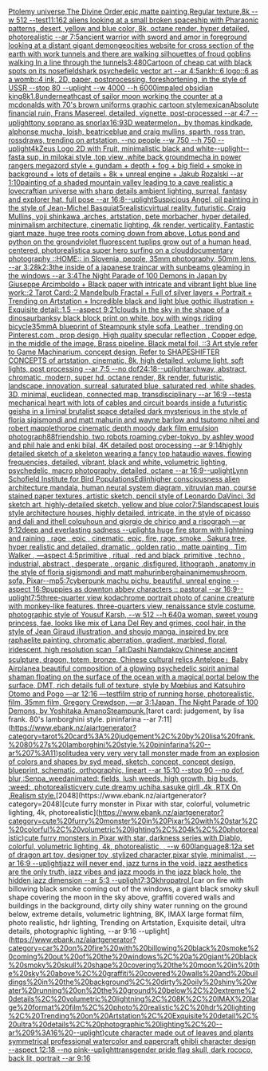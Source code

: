 [Ptolemy universe,The Divine Order,epic,matte painting,Regular texture,8k --w 512 --test](https://www.ebank.nz/aiartgenerator?category=Ptolemy%20universe%2CThe%20Divine%20Order%2Cepic%2Cmatte%20painting%2CRegular%20texture%2C8k%20--w%20512%20--test)[11:16](https://www.ebank.nz/aiartgenerator?category=11%3A16)[2 aliens looking at a small broken spaceship with Pharaonic patterns, desert, yellow and blue color, 8k, octane render, hyper detailed, photorealistic --ar 7:5](https://www.ebank.nz/aiartgenerator?category=2%20aliens%20looking%20at%20a%20small%20broken%20spaceship%20with%20Pharaonic%20patterns%2C%20desert%2C%20yellow%20and%20blue%20color%2C%208k%2C%20octane%20render%2C%20hyper%20detailed%2C%20photorealistic%20--ar%207%3A5)[ancient warrior with sword and amor in foreground looking at a distant gigant demon](https://www.ebank.nz/aiartgenerator?category=ancient%20warrior%20with%20sword%20and%20amor%20in%20foreground%20looking%20at%20a%20distant%20gigant%20demon)[geocities website for cross section of the earth with work tunnels and there are walking silhouettes of froud goblins walking In a line through the tunnels](https://www.ebank.nz/aiartgenerator?category=geocities%20website%20for%20cross%20section%20of%20the%20earth%20with%20work%20tunnels%20and%20there%20are%20walking%20silhouettes%20of%20froud%20goblins%20walking%20In%20a%20line%20through%20the%20tunnels)[3:4](https://www.ebank.nz/aiartgenerator?category=3%3A4)[80](https://www.ebank.nz/aiartgenerator?category=80)[Cartoon of cheap cat with black spots on its nose](https://www.ebank.nz/aiartgenerator?category=Cartoon%20of%20cheap%20cat%20with%20black%20spots%20on%20its%20nose)[field](https://www.ebank.nz/aiartgenerator?category=field)[shark psychedelic vector art --ar 4:5](https://www.ebank.nz/aiartgenerator?category=shark%20psychedelic%20vector%20art%20--ar%204%3A5)[ankh::6 logo::6 as a womb::4 ink, 2D, paper, postprocessing, foreshortening, in the style of USSR --stop 80 --uplight --w 4000 --h 6000](https://www.ebank.nz/aiartgenerator?category=ankh%3A%3A6%20logo%3A%3A6%20as%20a%20womb%3A%3A4%20ink%2C%202D%2C%20paper%2C%20postprocessing%2C%20foreshortening%2C%20in%20the%20style%20of%20USSR%20--stop%2080%20--uplight%20--w%204000%20--h%206000)[impaled obsidian king](https://www.ebank.nz/aiartgenerator?category=impaled%20obsidian%20king)[8k](https://www.ebank.nz/aiartgenerator?category=8k)[1.8](https://www.ebank.nz/aiartgenerator?category=1.8)[underneath](https://www.ebank.nz/aiartgenerator?category=underneath)[cast of sailor moon working the counter at a mcdonalds with 70's brown uniforms graphic cartoon style](https://www.ebank.nz/aiartgenerator?category=cast%20of%20sailor%20moon%20working%20the%20counter%20at%20a%20mcdonalds%20with%2070%27s%20brown%20uniforms%20graphic%20cartoon%20style)[mexican](https://www.ebank.nz/aiartgenerator?category=mexican)[Absolute financial ruin, Frans Masereel, detailed, vignette, post-processed --ar 4:7 --uplight](https://www.ebank.nz/aiartgenerator?category=Absolute%20financial%20ruin%2C%20Frans%20Masereel%2C%20detailed%2C%20vignette%2C%20post-processed%20--ar%204%3A7%20--uplight)[tony soprano as snorlax](https://www.ebank.nz/aiartgenerator?category=tony%20soprano%20as%20snorlax)[16:9](https://www.ebank.nz/aiartgenerator?category=16%3A9)[3D weatermelon，by thomas kindkade, alphonse mucha, loish, beatriceblue and craig mullins, sparth, ross tran, rossdraws, trending on artstation, --no people --w 750 --h 750 --uplight](https://www.ebank.nz/aiartgenerator?category=3D%20weatermelon%EF%BC%8Cby%20thomas%20kindkade%2C%20alphonse%20mucha%2C%20loish%2C%20beatriceblue%20and%20craig%20mullins%2C%20sparth%2C%20ross%20tran%2C%20rossdraws%2C%20trending%20on%20artstation%2C%20--no%20people%20--w%20750%20--h%20750%20--uplight)[4k](https://www.ebank.nz/aiartgenerator?category=4k)[Zeus Logo 2D with Fruit, minimalistic black and white](https://www.ebank.nz/aiartgenerator?category=Zeus%20Logo%202D%20with%20Fruit%2C%20minimalistic%20black%20and%20white)[--uplight](https://www.ebank.nz/aiartgenerator?category=--uplight)[--fast](https://www.ebank.nz/aiartgenerator?category=--fast)[a sup, in milokai style ,top view ,white back ground](https://www.ebank.nz/aiartgenerator?category=a%20sup%2C%20in%20milokai%20style%20%2Ctop%20view%20%2Cwhite%20back%20ground)[mecha in power rangers megazord style + gundam + depth + fog + big field + smoke in background + lots of details + 8k + unreal engine + Jakub Rozalski --ar 1:10](https://www.ebank.nz/aiartgenerator?category=mecha%20in%20power%20rangers%20megazord%20style%20%2B%20gundam%20%2B%20depth%20%2B%20fog%20%2B%20big%20field%20%2B%20smoke%20in%20background%20%2B%20lots%20of%20details%20%2B%208k%20%2B%20unreal%20engine%20%2B%20Jakub%20Rozalski%20--ar%201%3A10)[painting of a shaded mountain valley leading to a cave realistic a lovecraftian universe with sharp details ambient lighting, surreal, fantasy and explorer hat, full pose --ar 16:8](https://www.ebank.nz/aiartgenerator?category=painting%20of%20a%20shaded%20mountain%20valley%20leading%20to%20a%20cave%20realistic%20a%20lovecraftian%20universe%20with%20sharp%20details%20ambient%20lighting%2C%20surreal%2C%20fantasy%20and%20explorer%20hat%2C%20full%20pose%20--ar%2016%3A8)[--uplight](https://www.ebank.nz/aiartgenerator?category=--uplight)[Suspicious Angel, oil painting in the style of Jean-Michel Basquiat](https://www.ebank.nz/aiartgenerator?category=Suspicious%20Angel%2C%20oil%20painting%20in%20the%20style%20of%20Jean-Michel%20Basquiat)[5](https://www.ebank.nz/aiartgenerator?category=5)[realistic](https://www.ebank.nz/aiartgenerator?category=realistic)[virtual reality, futuristic, Craig Mullins, yoji shinkawa ,arches, artstation, pete morbacher, hyper detailed, minimalism architecture, cinematic lighting, 4k render, verticality, Fantastic giant maze, huge tree roots coming down from above, Lotus pond and python on the ground](https://www.ebank.nz/aiartgenerator?category=virtual%20reality%2C%20futuristic%2C%20Craig%20Mullins%2C%20yoji%20shinkawa%20%2Carches%2C%20artstation%2C%20pete%20morbacher%2C%20hyper%20detailed%2C%20minimalism%20architecture%2C%20cinematic%20lighting%2C%204k%20render%2C%20verticality%2C%20Fantastic%20giant%20maze%2C%20huge%20tree%20roots%20coming%20down%20from%20above%2C%20Lotus%20pond%20and%20python%20on%20the%20ground)[violet fluorescent tuplips grow out of a human head, centered, photorealistic](https://www.ebank.nz/aiartgenerator?category=violet%20fluorescent%20tuplips%20grow%20out%20of%20a%20human%20head%2C%20centered%2C%20photorealistic)[a super hero surfing on a cloud](https://www.ebank.nz/aiartgenerator?category=a%20super%20hero%20surfing%20on%20a%20cloud)[documentary photography ::HOME:: in Slovenia, people,  35mm photography, 50mm lens, --ar 3:2](https://www.ebank.nz/aiartgenerator?category=documentary%20photography%20%3A%3AHOME%3A%3A%20in%20Slovenia%2C%20people%2C%20%2035mm%20photography%2C%2050mm%20lens%2C%20--ar%203%3A2)[8k](https://www.ebank.nz/aiartgenerator?category=8k)[2:3](https://www.ebank.nz/aiartgenerator?category=2%3A3)[the inside of a japanese traincar with sunbeams gleaming in the windows --ar 3:4](https://www.ebank.nz/aiartgenerator?category=the%20inside%20of%20a%20japanese%20traincar%20with%20sunbeams%20gleaming%20in%20the%20windows%20--ar%203%3A4)[The Night Parade of 100 Demons in Japan by Giuseppe Arcimboldo + Black paper with intricate and vibrant light blue line work::2 Tarot Card::2 Mandelbulb Fractal + Full of silver layers + Portrait + Trending on Artstation + Incredible black and light blue gothic illustration + Exquisite detail::1.5 --aspect 9:21](https://www.ebank.nz/aiartgenerator?category=The%20Night%20Parade%20of%20100%20Demons%20in%20Japan%20by%20Giuseppe%20Arcimboldo%20%2B%20Black%20paper%20with%20intricate%20and%20vibrant%20light%20blue%20line%20work%3A%3A2%20Tarot%20Card%3A%3A2%20Mandelbulb%20Fractal%20%2B%20Full%20of%20silver%20layers%20%2B%20Portrait%20%2B%20Trending%20on%20Artstation%20%2B%20Incredible%20black%20and%20light%20blue%20gothic%20illustration%20%2B%20Exquisite%20detail%3A%3A1.5%20--aspect%209%3A21)[](https://www.ebank.nz/aiartgenerator?category=)[clouds in the sky in the shape of a dinosaur](https://www.ebank.nz/aiartgenerator?category=clouds%20in%20the%20sky%20in%20the%20shape%20of%20a%20dinosaur)[banksy black block print on white, boy with wings riding bicycle](https://www.ebank.nz/aiartgenerator?category=banksy%20black%20block%20print%20on%20white%2C%20boy%20with%20wings%20riding%20bicycle)[35mm](https://www.ebank.nz/aiartgenerator?category=35mm)[A blueprint of Steampunk style sofa,  Leather ,  trending on Pinterest.com  , prop design, High quality specular reflection , Copper  edge, in the middle of the image, Brass pipeline,  Black metal foil,  ::3  Art style refer to Game Machinarium.  concept design, Refer to SHAPESHIFTER CONCEPTS  of artstation, cinematic,  8k, high detailed,  volume light,  soft lights,  post processing    --ar 7:5   --no dof](https://www.ebank.nz/aiartgenerator?category=A%20blueprint%20of%20Steampunk%20style%20sofa%2C%20%20Leather%20%2C%20%20trending%20on%20Pinterest.com%20%20%2C%20prop%20design%2C%20High%20quality%20specular%20reflection%20%2C%20Copper%20%20edge%2C%20in%20the%20middle%20of%20the%20image%2C%20Brass%20pipeline%2C%20%20Black%20metal%20foil%2C%20%20%3A%3A3%20%20Art%20style%20refer%20to%20Game%20Machinarium.%20%20concept%20design%2C%20Refer%20to%20SHAPESHIFTER%20CONCEPTS%20%20of%20artstation%2C%20cinematic%2C%20%208k%2C%20high%20detailed%2C%20%20volume%20light%2C%20%20soft%20lights%2C%20%20post%20processing%20%20%20%20--ar%207%3A5%20%20%20--no%20dof)[24:18](https://www.ebank.nz/aiartgenerator?category=24%3A18)[--uplight](https://www.ebank.nz/aiartgenerator?category=--uplight)[archway, abstract, chromatic, modern, super hd, octane render, 8k render, futuristic, landscape, innovation, surreal, saturated blue, saturated red, white shades, 3D, minimal, euclidean, connected map, transdisciplinary --ar 16:9 --test](https://www.ebank.nz/aiartgenerator?category=archway%2C%20abstract%2C%20chromatic%2C%20modern%2C%20super%20hd%2C%20octane%20render%2C%208k%20render%2C%20futuristic%2C%20landscape%2C%20innovation%2C%20surreal%2C%20saturated%20blue%2C%20saturated%20red%2C%20white%20shades%2C%203D%2C%20minimal%2C%20euclidean%2C%20connected%20map%2C%20transdisciplinary%20--ar%2016%3A9%20--test)[a mechanical heart with lots of cables and circuit boards inside a futuristic geisha in a liminal brutalist space detailed dark mysterious in the style of floria sigismondi and matt mahurin and wayne barlow and tsutomo nihei and robert mapplethorpe cinematic depth moody dark film emulsion photograph](https://www.ebank.nz/aiartgenerator?category=a%20mechanical%20heart%20with%20lots%20of%20cables%20and%20circuit%20boards%20inside%20a%20futuristic%20geisha%20in%20a%20liminal%20brutalist%20space%20detailed%20dark%20mysterious%20in%20the%20style%20of%20floria%20sigismondi%20and%20matt%20mahurin%20and%20wayne%20barlow%20and%20tsutomo%20nihei%20and%20robert%20mapplethorpe%20cinematic%20depth%20moody%20dark%20film%20emulsion%20photograph)[88](https://www.ebank.nz/aiartgenerator?category=88)[friendship, two robots roaming cyber-tokyo, by ashley wood and phil hale and enki bilal, 4K detailed post processing --ar 9:14](https://www.ebank.nz/aiartgenerator?category=friendship%2C%20two%20robots%20roaming%20cyber-tokyo%2C%20by%20ashley%20wood%20and%20phil%20hale%20and%20enki%20bilal%2C%204K%20detailed%20post%20processing%20--ar%209%3A14)[highly detailed sketch of a skeleton wearing a fancy top hat](https://www.ebank.nz/aiartgenerator?category=highly%20detailed%20sketch%20of%20a%20skeleton%20wearing%20a%20fancy%20top%20hat)[audio waves, flowing frequencies, detailed, vibrant, black and white, volumetric lighting, psychedelic, macro photography, detailed, octane --ar 16:9](https://www.ebank.nz/aiartgenerator?category=audio%20waves%2C%20flowing%20frequencies%2C%20detailed%2C%20vibrant%2C%20black%20and%20white%2C%20volumetric%20lighting%2C%20psychedelic%2C%20macro%20photography%2C%20detailed%2C%20octane%20--ar%2016%3A9)[--uplight](https://www.ebank.nz/aiartgenerator?category=--uplight)[Lynn Schofield Institute for Bird Populations](https://www.ebank.nz/aiartgenerator?category=Lynn%20Schofield%20Institute%20for%20Bird%20Populations)[Edlin](https://www.ebank.nz/aiartgenerator?category=Edlin)[higher consciousness alien architecture mandala, human neural system diagram, vitruvian man, course stained paper textures, artistic sketch, pencil style of Leonardo DaVinci, 3d sketch art, highly-detailed sketch, yellow and blue color](https://www.ebank.nz/aiartgenerator?category=higher%20consciousness%20alien%20architecture%20mandala%2C%20human%20neural%20system%20diagram%2C%20vitruvian%20man%2C%20course%20stained%20paper%20textures%2C%20artistic%20sketch%2C%20pencil%20style%20of%20Leonardo%20DaVinci%2C%203d%20sketch%20art%2C%20highly-detailed%20sketch%2C%20yellow%20and%20blue%20color)[7:5](https://www.ebank.nz/aiartgenerator?category=7%3A5)[landscape](https://www.ebank.nz/aiartgenerator?category=landscape)[st louis style architecture houses, highly detailed, intricate, in the style of picasso and dali and ithell colquhoun and giorgio de chirico and a risograph —ar 9:12](https://www.ebank.nz/aiartgenerator?category=st%20louis%20style%20architecture%20houses%2C%20highly%20detailed%2C%20intricate%2C%20in%20the%20style%20of%20picasso%20and%20dali%20and%20ithell%20colquhoun%20and%20giorgio%20de%20chirico%20and%20a%20risograph%20%E2%80%94ar%209%3A12)[deep and everlasting sadness --uplight](https://www.ebank.nz/aiartgenerator?category=deep%20and%20everlasting%20sadness%20--uplight)[a huge fire storm with lightning and raining , rage , epic , cinematic, epic, fire, rage, smoke , Sakura tree, hyper realistic and detailed, dramatic , golden ratio , matte painting , Tim Walker , —aspect 4:5](https://www.ebank.nz/aiartgenerator?category=a%20huge%20fire%20storm%20with%20lightning%20and%20raining%20%2C%20rage%20%2C%20epic%20%2C%20cinematic%2C%20epic%2C%20fire%2C%20rage%2C%20smoke%20%2C%20Sakura%20tree%2C%20hyper%20realistic%20and%20detailed%2C%20dramatic%20%2C%20golden%20ratio%20%2C%20matte%20painting%20%2C%20Tim%20Walker%20%2C%20%E2%80%94aspect%204%3A5)[primitive , ritual , red and black ,primitive , techno , industrial, abstract , desperate , organic ,disfigured, lithograph , anatomy in the style of floria sigismondi and matt mahurin](https://www.ebank.nz/aiartgenerator?category=primitive%20%2C%20ritual%20%2C%20red%20and%20black%20%2Cprimitive%20%2C%20techno%20%2C%20industrial%2C%20abstract%20%2C%20desperate%20%2C%20organic%20%2Cdisfigured%2C%20lithograph%20%2C%20anatomy%20in%20the%20style%20of%20floria%20sigismondi%20and%20matt%20mahurin)[berghain](https://www.ebank.nz/aiartgenerator?category=berghain)[anime](https://www.ebank.nz/aiartgenerator?category=anime)[mushroom, sofa, Pixar](https://www.ebank.nz/aiartgenerator?category=mushroom%2C%20sofa%2C%20Pixar)[--mp](https://www.ebank.nz/aiartgenerator?category=--mp)[5:7](https://www.ebank.nz/aiartgenerator?category=5%3A7)[cyberpunk machu pichu, beautiful, unreal engine  --aspect 16:9](https://www.ebank.nz/aiartgenerator?category=cyberpunk%20machu%20pichu%2C%20beautiful%2C%20unreal%20engine%20%20--aspect%2016%3A9)[](https://www.ebank.nz/aiartgenerator?category=)[puppies as downton abbey characters :: pastoral --ar 16:9](https://www.ebank.nz/aiartgenerator?category=puppies%20as%20downton%20abbey%20characters%20%3A%3A%20pastoral%20--ar%2016%3A9)[--uplight](https://www.ebank.nz/aiartgenerator?category=--uplight)[7:5](https://www.ebank.nz/aiartgenerator?category=7%3A5)[three-quarter view kodachrome portrait photo of canine creature with monkey-like features, three-quarters view, renaissance style costume, photographic style of Yousuf Karsh, --w 512 --h 640](https://www.ebank.nz/aiartgenerator?category=three-quarter%20view%20kodachrome%20portrait%20photo%20of%20canine%20creature%20with%20monkey-like%20features%2C%20three-quarters%20view%2C%20renaissance%20style%20costume%2C%20photographic%20style%20of%20Yousuf%20Karsh%2C%20--w%20512%20--h%20640)[a woman, sweet young princess, fae, looks like mix of Lana Del Rey and grimes, cool hair, in the style of Jean Giraud illustration, and shoujo manga, inspired by pre raphaelite painting, chromatic aberration, gradient, marbled, floral, iridescent, high resolution scan](https://www.ebank.nz/aiartgenerator?category=a%20woman%2C%20sweet%20young%20princess%2C%20fae%2C%20looks%20like%20mix%20of%20Lana%20Del%20Rey%20and%20grimes%2C%20cool%20hair%2C%20in%20the%20style%20of%20Jean%20Giraud%20illustration%2C%20and%20shoujo%20manga%2C%20inspired%20by%20pre%20raphaelite%20painting%2C%20chromatic%20aberration%2C%20gradient%2C%20marbled%2C%20floral%2C%20iridescent%2C%20high%20resolution%20scan)[「all:Dashi Namdakov,Chinese ancient sculpture, dragon, totem, bronze,  Chinese cultural relics,Antelope」](https://www.ebank.nz/aiartgenerator?category=%E3%80%8Call%3ADashi%20Namdakov%2CChinese%20ancient%20sculpture%2C%20dragon%2C%20totem%2C%20bronze%2C%20%20Chinese%20cultural%20relics%2CAntelope%E3%80%8D)[Baby Airplane](https://www.ebank.nz/aiartgenerator?category=Baby%20Airplane)[a beautiful composition of a glowing psychedelic spirit animal shaman floating on the surface of the ocean with a magical portal below the surface, DMT,  rich details full of texture, style by Mœbius and Katsuhiro Otomo and Pogo —ar 12:16 —test](https://www.ebank.nz/aiartgenerator?category=a%20beautiful%20composition%20of%20a%20glowing%20psychedelic%20spirit%20animal%20shaman%20floating%20on%20the%20surface%20of%20the%20ocean%20with%20a%20magical%20portal%20below%20the%20surface%2C%20DMT%2C%20%20rich%20details%20full%20of%20texture%2C%20style%20by%20M%C5%93bius%20and%20Katsuhiro%20Otomo%20and%20Pogo%20%E2%80%94ar%2012%3A16%20%E2%80%94test)[film strip of running horse, photorealistic, film, 35mm film, Gregory Crewdson, —ar 3:1](https://www.ebank.nz/aiartgenerator?category=film%20strip%20of%20running%20horse%2C%20photorealistic%2C%20film%2C%2035mm%20film%2C%20Gregory%20Crewdson%2C%20%E2%80%94ar%203%3A1)[Japan, The Night Parade of 100 Demons, by Yoshitaka Amano](https://www.ebank.nz/aiartgenerator?category=Japan%2C%20The%20Night%20Parade%20of%20100%20Demons%2C%20by%20Yoshitaka%20Amano)[Steampunk.](https://www.ebank.nz/aiartgenerator?category=Steampunk.)[tarot card: judgement, by lisa frank. 80's lamborghini style. pininfarina --ar 7:11](https://www.ebank.nz/aiartgenerator?category=tarot%20card%3A%20judgement%2C%20by%20lisa%20frank.%2080%27s%20lamborghini%20style.%20pininfarina%20--ar%207%3A11)[solitude](https://www.ebank.nz/aiartgenerator?category=solitude)[a very very very tall monster made from an explosion of colors and shapes by syd mead, sketch, concept, concept design, blueprint, schematic, orthographic, lineart --ar 15:10 --stop 90 --no dof, blur,](https://www.ebank.nz/aiartgenerator?category=a%20very%20very%20very%20tall%20monster%20made%20from%20an%20explosion%20of%20colors%20and%20shapes%20by%20syd%20mead%2C%20sketch%2C%20concept%2C%20concept%20design%2C%20blueprint%2C%20schematic%2C%20orthographic%2C%20lineart%20--ar%2015%3A10%20--stop%2090%20--no%20dof%2C%20blur%2C)[:Senpa_weedanimated: fields, lush weeds, high growth, big buds, :weed: ,photorealistic](https://www.ebank.nz/aiartgenerator?category=%3ASenpa_weedanimated%3A%20fields%2C%20lush%20weeds%2C%20high%20growth%2C%20big%20buds%2C%20%3Aweed%3A%20%2Cphotorealistic)[very cute dreamy uchiha sasuke girll .4k ,RTX On ,Realism style.](https://www.ebank.nz/aiartgenerator?category=very%20cute%20dreamy%20uchiha%20sasuke%20girll%20.4k%20%2CRTX%20On%20%2CRealism%20style.)[2048](https://www.ebank.nz/aiartgenerator?category=2048)[cute furry monster in Pixar with star, colorful, volumetric lighting, 4k, photorealistic](https://www.ebank.nz/aiartgenerator?category=cute%20furry%20monster%20in%20Pixar%20with%20star%2C%20colorful%2C%20volumetric%20lighting%2C%204k%2C%20photorealistic)[cute furry monsters in Pixar with star, darkness series with Diablo, colorful, volumetric lighting, 4k, photorealistic, , --w 600](https://www.ebank.nz/aiartgenerator?category=cute%20furry%20monsters%20in%20Pixar%20with%20star%2C%20darkness%20series%20with%20Diablo%2C%20colorful%2C%20volumetric%20lighting%2C%204k%2C%20photorealistic%2C%20%2C%20--w%20600)[language](https://www.ebank.nz/aiartgenerator?category=language)[8:12](https://www.ebank.nz/aiartgenerator?category=8%3A12)[a set of dragon art toy, designer toy ,stylized character,pixar style, minimalist , --ar 16:9 --uplight](https://www.ebank.nz/aiartgenerator?category=a%20set%20of%20dragon%20art%20toy%2C%20designer%20toy%20%2Cstylized%20character%2Cpixar%20style%2C%20minimalist%20%2C%20--ar%2016%3A9%20--uplight)[jazz will never end, jazz turns in the void, jazz aesthetics are the only truth, jazz vibes and jazz moods in the jazz black hole, the hidden jazz dimension --ar 5:3 --uplight](https://www.ebank.nz/aiartgenerator?category=jazz%20will%20never%20end%2C%20jazz%20turns%20in%20the%20void%2C%20jazz%20aesthetics%20are%20the%20only%20truth%2C%20jazz%20vibes%20and%20jazz%20moods%20in%20the%20jazz%20black%20hole%2C%20the%20hidden%20jazz%20dimension%20--ar%205%3A3%20--uplight)[7:3](https://www.ebank.nz/aiartgenerator?category=7%3A3)[Okhro](https://www.ebank.nz/aiartgenerator?category=Okhro)[patrol.](https://www.ebank.nz/aiartgenerator?category=patrol.)[car on fire with billowing black smoke coming out of the windows, a giant black smoky skull shape covering the moon in the sky above, graffiti covered walls and buildings in the background, dirty oily shiny water running on the ground below, extreme details, volumetric lightning, 8K, IMAX large format film, photo realistic, hdr lighting, Trending on Artstation, Exquisite detail, ultra details, photographic lighting, --ar 9:16 --uplight](https://www.ebank.nz/aiartgenerator?category=car%20on%20fire%20with%20billowing%20black%20smoke%20coming%20out%20of%20the%20windows%2C%20a%20giant%20black%20smoky%20skull%20shape%20covering%20the%20moon%20in%20the%20sky%20above%2C%20graffiti%20covered%20walls%20and%20buildings%20in%20the%20background%2C%20dirty%20oily%20shiny%20water%20running%20on%20the%20ground%20below%2C%20extreme%20details%2C%20volumetric%20lightning%2C%208K%2C%20IMAX%20large%20format%20film%2C%20photo%20realistic%2C%20hdr%20lighting%2C%20Trending%20on%20Artstation%2C%20Exquisite%20detail%2C%20ultra%20details%2C%20photographic%20lighting%2C%20--ar%209%3A16%20--uplight)[cute character made out of leaves and plants symmetrical professional watercolor and papercraft ghibli character design --aspect 12:18 --no pink](https://www.ebank.nz/aiartgenerator?category=cute%20character%20made%20out%20of%20leaves%20and%20plants%20symmetrical%20professional%20watercolor%20and%20papercraft%20ghibli%20character%20design%20--aspect%2012%3A18%20--no%20pink)[--uplight](https://www.ebank.nz/aiartgenerator?category=--uplight)[transgender pride flag skull, dark rococo, back lit, portrait --ar 9:16](https://www.ebank.nz/aiartgenerator?category=transgender%20pride%20flag%20skull%2C%20dark%20rococo%2C%20back%20lit%2C%20portrait%20--ar%209%3A16)